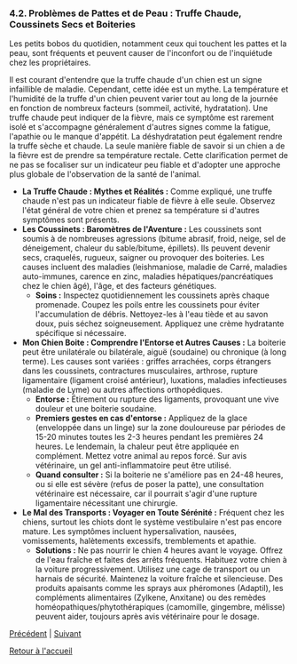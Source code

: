 ### **4.2. Problèmes de Pattes et de Peau : Truffe Chaude, Coussinets Secs et Boiteries**

Les petits bobos du quotidien, notamment ceux qui touchent les pattes et la peau, sont fréquents et peuvent causer de l'inconfort ou de l'inquiétude chez les propriétaires.

Il est courant d'entendre que la truffe chaude d'un chien est un signe infaillible de maladie. Cependant, cette idée est un mythe. La température et l'humidité de la truffe d'un chien peuvent varier tout au long de la journée en fonction de nombreux facteurs (sommeil, activité, hydratation). Une truffe chaude peut indiquer de la fièvre, mais ce symptôme est rarement isolé et s'accompagne généralement d'autres signes comme la fatigue, l'apathie ou le manque d'appétit. La déshydratation peut également rendre la truffe sèche et chaude. La seule manière fiable de savoir si un chien a de la fièvre est de prendre sa température rectale. Cette clarification permet de ne pas se focaliser sur un indicateur peu fiable et d'adopter une approche plus globale de l'observation de la santé de l'animal.

*   **La Truffe Chaude : Mythes et Réalités :** Comme expliqué, une truffe chaude n'est pas un indicateur fiable de fièvre à elle seule. Observez l'état général de votre chien et prenez sa température si d'autres symptômes sont présents.
*   **Les Coussinets : Baromètres de l'Aventure :** Les coussinets sont soumis à de nombreuses agressions (bitume abrasif, froid, neige, sel de déneigement, chaleur du sable/bitume, épillets). Ils peuvent devenir secs, craquelés, rugueux, saigner ou provoquer des boiteries. Les causes incluent des maladies (leishmaniose, maladie de Carré, maladies auto-immunes, carence en zinc, maladies hépatiques/pancréatiques chez le chien âgé), l'âge, et des facteurs génétiques.
    *   **Soins :** Inspectez quotidiennement les coussinets après chaque promenade. Coupez les poils entre les coussinets pour éviter l'accumulation de débris. Nettoyez-les à l'eau tiède et au savon doux, puis séchez soigneusement. Appliquez une crème hydratante spécifique si nécessaire.
*   **Mon Chien Boite : Comprendre l'Entorse et Autres Causes :** La boiterie peut être unilatérale ou bilatérale, aiguë (soudaine) ou chronique (à long terme). Les causes sont variées : griffes arrachées, corps étrangers dans les coussinets, contractures musculaires, arthrose, rupture ligamentaire (ligament croisé antérieur), luxations, maladies infectieuses (maladie de Lyme) ou autres affections orthopédiques.
    *   **Entorse :** Étirement ou rupture des ligaments, provoquant une vive douleur et une boiterie soudaine.
    *   **Premiers gestes en cas d'entorse :** Appliquez de la glace (enveloppée dans un linge) sur la zone douloureuse par périodes de 15-20 minutes toutes les 2-3 heures pendant les premières 24 heures. Le lendemain, la chaleur peut être appliquée en complément. Mettez votre animal au repos forcé. Sur avis vétérinaire, un gel anti-inflammatoire peut être utilisé.
    *   **Quand consulter :** Si la boiterie ne s'améliore pas en 24-48 heures, ou si elle est sévère (refus de poser la patte), une consultation vétérinaire est nécessaire, car il pourrait s'agir d'une rupture ligamentaire nécessitant une chirurgie.
*   **Le Mal des Transports : Voyager en Toute Sérénité :** Fréquent chez les chiens, surtout les chiots dont le système vestibulaire n'est pas encore mature. Les symptômes incluent hypersalivation, nausées, vomissements, halètements excessifs, tremblements et apathie.
    *   **Solutions :** Ne pas nourrir le chien 4 heures avant le voyage. Offrez de l'eau fraîche et faites des arrêts fréquents. Habituez votre chien à la voiture progressivement. Utilisez une cage de transport ou un harnais de sécurité. Maintenez la voiture fraîche et silencieuse. Des produits apaisants comme les sprays aux phéromones (Adaptil), les compléments alimentaires (Zylkene, Anxitane) ou des remèdes homéopathiques/phytothérapiques (camomille, gingembre, mélisse) peuvent aider, toujours après avis vétérinaire pour le dosage. 

[Précédent](./4.1_troubles_digestifs.md) | [Suivant](./conclusion.md)

[Retour à l'accueil](../index.md) 